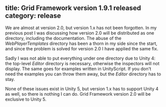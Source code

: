 title: Grid Framework version 1.9.1 released
category: release
---


We are almost  at version 2.0,  but version 1.x  has not been forgotten.  In my
previous post  I was  discussing how  version 2.0  will be  distributed as  one
directory,  including the documentation.  The abuse of the *WebPlayerTemplates*
directory has been a thorn in my side since the start, and since the problem is
solved for version 2.0 I have applied the same fix.

Sadly I was not able to put everything under one directory due to Unity 4:  the
top-level *Editor*  directory is necessary,  otherwise the  inspectors will not
display.  The same goes for examples written in UnityScript.  If you don't need
the examples you can throw them away, but the *Editor* directory has to stay.

None of these  issues exist in Unity 5,  but version 1.x has to support Unity 4
as well,  so there  is nothing  I can do.  Grid Framework  version 2.0  will be
exclusive to Unity 5.
